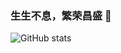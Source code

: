 ### 生生不息，繁荣昌盛 👋

![GitHub stats](https://github-readme-stats.vercel.app/api?username=inrhor&show_icons=true&theme=dracula)

